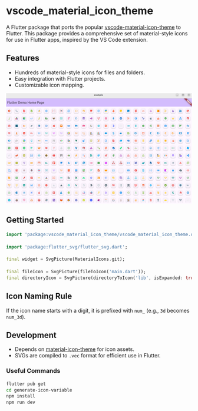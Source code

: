 
# vscode_material_icon_theme

A Flutter package that ports the popular [vscode-material-icon-theme](https://github.com/material-extensions/vscode-material-icon-theme) to Flutter. This package provides a comprehensive set of material-style icons for use in Flutter apps, inspired by the VS Code extension.

## Features

- Hundreds of material-style icons for files and folders.
- Easy integration with Flutter projects.
- Customizable icon mapping.

![Showcase](docs/screen.png)

## Getting Started

```dart
import 'package:vscode_material_icon_theme/vscode_material_icon_theme.dart';

import 'package:flutter_svg/flutter_svg.dart';

final widget = SvgPicture(MaterialIcons.git);

final fileIcon = SvgPicture(fileToIcon('main.dart'));
final directoryIcon = SvgPicture(directoryToIcon('lib', isExpanded: true));
```

## Icon Naming Rule

If the icon name starts with a digit, it is prefixed with `num_` (e.g., `3d` becomes `num_3d`).

## Development

- Depends on [material-icon-theme](https://www.npmjs.com/package/material-icon-theme) for icon assets.
- SVGs are compiled to `.vec` format for efficient use in Flutter.

### Useful Commands

```bash
flutter pub get
cd generate-icon-variable
npm install
npm run dev
```

